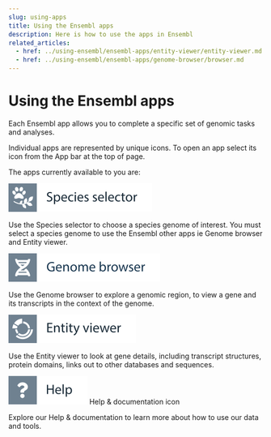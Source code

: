 ```yaml
---
slug: using-apps
title: Using the Ensembl apps
description: Here is how to use the apps in Ensembl
related_articles:
  - href: ../using-ensembl/ensembl-apps/entity-viewer/entity-viewer.md
  - href: ../using-ensembl/ensembl-apps/genome-browser/browser.md
---
```

# Using the Ensembl apps

Each Ensembl app allows you to complete a specific set of genomic tasks and analyses. 

Individual apps are represented by unique icons. To open an app select its icon from the App bar at the top of page.

The apps currently available to you are:

![](../../img/id-species-selector.svg)

Use the Species selector to choose a species genome of interest. You must select a species genome to use the Ensembl other apps ie Genome browser and Entity viewer.

![](../../img/id-genome-browser.svg)

Use the Genome browser to explore a genomic region, to view a gene and its transcripts in the context of the genome.

![](../../img/id-entity-viewer.svg)

Use the Entity viewer to look at gene details, including transcript structures, protein domains, links out to other databases and sequences.

![](../../img/id-help.svg)
Help & documentation icon

Explore our Help & documentation to learn more about how to use our data and tools.
